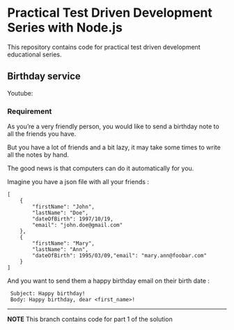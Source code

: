 # Practical Test Driven Development Series with Node.js

This repository contains code for practical test driven development educational series.

## Birthday service

Youtube:

### Requirement

As you’re a very friendly person, you would like to send a birthday note to all the friends you have.

But you have a lot of friends and a bit lazy, it may take some times to write all the notes by hand.

The good news is that computers can do it automatically for you.

Imagine you have a json file with all your friends :

```
[
    {
        "firstName": "John",
        "lastName": "Doe",
        "dateOfBirth": 1997/10/19,
        "email": "john.doe@gmail.com"
    },
    {
        "firstName": "Mary",
        "lastName": "Ann",
        "dateOfBirth": 1995/03/09,"email": "mary.ann@foobar.com"
    }
]
```

And you want to send them a happy birthday email on their birth date :

```
 Subject: Happy birthday!
 Body: Happy birthday, dear <first_name>!
```

---

**NOTE**
This branch contains code for part 1 of the solution
